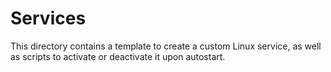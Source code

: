 # Services

This directory contains a template to create a custom Linux service, as well as scripts to activate or deactivate it upon autostart.
